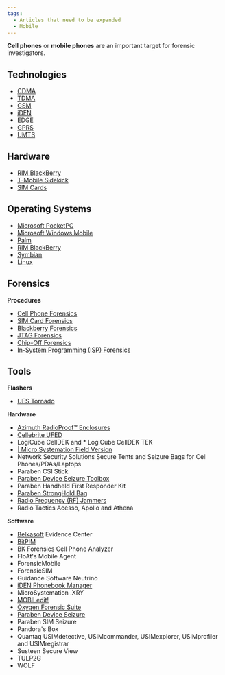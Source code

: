 ```yaml
---
tags:
  - Articles that need to be expanded
  - Mobile
---
```

**Cell phones** or **mobile phones** are an important target for forensic
investigators.

## Technologies

* [CDMA](cdma.md)
* [TDMA](tdma.md)
* [GSM](gsm.md)
* [iDEN](iden.md)
* [EDGE](edge.md)
* [GPRS](gprs.md)
* [UMTS](umts.md)

## Hardware

* [RIM BlackBerry](rim_blackberry.md)
* [T-Mobile Sidekick](t-mobile_sidekick.md)
* [SIM Cards](sim_cards.md)

## Operating Systems

* [Microsoft PocketPC](microsoft_pocketpc.md)
* [Microsoft Windows Mobile](microsoft_windows_mobile.md)
* [Palm](palm.md)
* [RIM BlackBerry](rim_blackberry.md)
* [Symbian](symbian.md)
* [Linux](linux.md)

## Forensics

**Procedures**

* [Cell Phone Forensics](cell_phone_forensics.md)
* [SIM Card Forensics](sim_card_forensics.md)
* [Blackberry Forensics](blackberry_forensics.md)
* [JTAG Forensics](jtag_forensics.md)
* [Chip-Off Forensics](chip-off_forensics.md)
* [In-System Programming (ISP) Forensics](in-system_programming_(isp)_forensics.md)

## Tools

**Flashers**

* [UFS Tornado](ufs_tornado.md)

**Hardware**

* [Azimuth RadioProof™ Enclosures](azimuth_radioproof_enclosures.md)
* [Cellebrite UFED](cellebrite_ufed.md)
* LogiCube CellDEK and * LogiCube CellDEK TEK
* [\| Micro Systemation Field Version](https://www.msab.com/)
* Network Security Solutions Secure Tents and Seizure Bags for Cell Phones/PDAs/Laptops
* Paraben CSI Stick
* [Paraben Device Seizure Toolbox](paraben_device_seizure_toolbox.md)
* Paraben Handheld First Responder Kit
* [Paraben StrongHold Bag](paraben_stronghold_bag.md)
* [Radio Frequency (RF) Jammers](radio_frequency_(rf)_jammers.md)
* Radio Tactics Acesso, Apollo and Athena

**Software**

* [Belkasoft](belkasoft.md) Evidence Center
* [BitPIM](bitpim.md)
* BK Forensics Cell Phone Analyzer
* FloAt's Mobile Agent
* ForensicMobile
* ForensicSIM
* Guidance Software Neutrino
* [iDEN Phonebook Manager](iden_phonebook_manager.md)
* MicroSystemation .XRY
* [MOBILedit!](mobiledit.md)
* [Oxygen Forensic Suite](oxygen_forensic_suite.md)
* [Paraben Device Seizure](paraben_device_seizure.md)
* Paraben SIM Seizure
* Pandora's Box
* Quantaq USIMdetective, USIMcommander, USIMexplorer, USIMprofiler and USIMregistrar
* Susteen Secure View
* TULP2G
* WOLF
